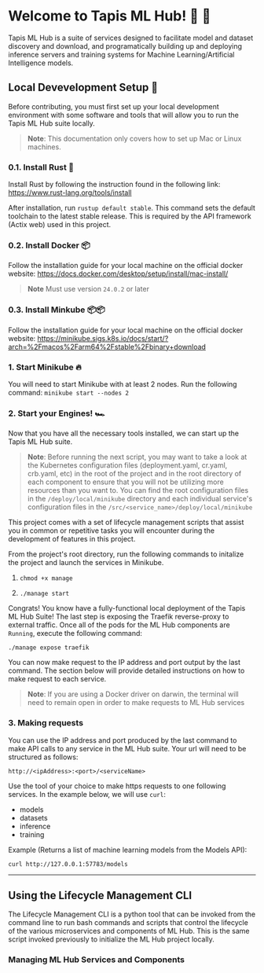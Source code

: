 # Welcome to Tapis ML Hub! 🤠 🐂

Tapis ML Hub is a suite of services designed to facilitate model and dataset discovery and download, and programatically building up and deploying inference servers and training systems for Machine Learning/Artificial Intelligence models.

## Local Devevelopment Setup 🚧

Before contributing, you must first set up your local development environment with some software and tools that will allow you to run the Tapis ML Hub suite locally.
> **Note**: This documentation only covers how to set up Mac or Linux machines.

### 0.1. Install Rust 🦀

Install Rust by following the instruction found in the following link: https://www.rust-lang.org/tools/install 

After installation, run `rustup default stable`. This command sets the default toolchain to the latest stable release. This is required by the API framework (Actix web) used in this project.

### 0.2. Install Docker 📦

Follow the installation guide for your local machine on the official docker website: 
https://docs.docker.com/desktop/setup/install/mac-install/

> **Note** Must use version `24.0.2` or later

### 0.3. Install Minkube 📦📦

Follow the installation guide for your local machine on the official docker website:
https://minikube.sigs.k8s.io/docs/start/?arch=%2Fmacos%2Farm64%2Fstable%2Fbinary+download

### 1. Start Minikube 🔥

You will need to start Minikube with at least 2 nodes. Run the following command:
`minikube start --nodes 2`

### 2. Start your Engines! 🏎️

Now that you have all the necessary tools installed, we can start up the Tapis ML Hub suite. 

> **Note**: Before running the next script, you may want to take a look at the Kubernetes configuration files (deployment.yaml, cr.yaml, crb.yaml, etc) in the root of the project and in the root directory of each component to ensure that you will not be utilizing more resources than you want to. You can find the root configuration files in the `/deploy/local/minikube` directory and each individual service's configuration files in the `/src/<service_name>/deploy/local/minikube`

This project comes with a set of lifecycle management scripts that assist you in common or repetitive tasks you will encounter during the development of features in this project.

From the project's root directory, run the following commands to initalize the project and launch the services in Minikube.

1. `chmod +x manage`

2. `./manage start`

Congrats! You know have a fully-functional local deployment of the Tapis ML Hub Suite! The last step is exposing the Traefik reverse-proxy to external traffic. Once all of the pods for the ML Hub components are `Running`, execute the following command:

`./manage expose traefik`

You can now make request to the IP address and port output by the last command. The section below will provide detailed instructions on how to make request to each service.

> **Note**: If you are using a Docker driver on darwin, the terminal will need to remain open in order to make requests to ML Hub services

### 3. Making requests

You can use the IP address and port produced by the last command to make API calls to any service in the ML Hub suite. Your url will need to be structured as follows:

`http://<ipAddress>:<port>/<serviceName>`

Use the tool of your choice to make https requests to one following services. In the example below, we will use `curl`:
- models
- datasets
- inference
- training

Example (Returns a list of machine learning models from the Models API):

`curl http://127.0.0.1:57783/models`

---

## Using the Lifecycle Management CLI

The Lifecycle Management CLI is a python tool that can be invoked from the command line to run bash commands and scripts that control the lifecycle of the various microservices and components of ML Hub. This is the same script invoked previously to initialize the ML Hub project locally.

### Managing ML Hub Services and Components